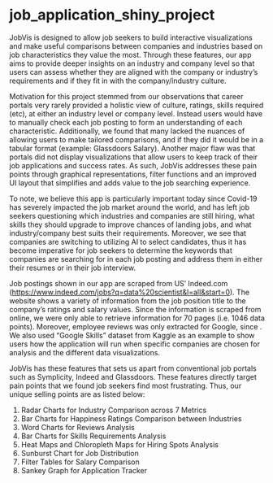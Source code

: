 # job_application_shiny_project
JobVis is designed to allow job seekers to build interactive visualizations and make useful comparisons between companies and industries based on job characteristics they value the most. Through these features, our app aims to provide deeper insights on an industry and company level so that users can assess whether they are aligned with the company or industry’s requirements and if they fit in with the company/industry culture.

Motivation for this project stemmed from our observations that career portals very rarely provided a holistic view of culture, ratings, skills required (etc), at either an industry level or company level. Instead users would have to manually check each job posting to form an understanding of each characteristic. Additionally, we found that many lacked the nuances of allowing users to make tailored comparisons, and if they did it would be in a tabular format (example: Glassdoors Salary). Another major flaw was that portals did not display visualizations that allow users to keep track of their job applications and success rates. As such, JobVis addresses these pain points through graphical representations, filter functions and an improved UI layout that simplifies and adds value to the job searching experience.

To note, we believe this app is particularly important today since Covid-19 has severely impacted the job market around the world, and has left job seekers questioning which industries and companies are still hiring, what skills they should upgrade to improve chances of landing jobs, and what industry/company best suits their requirements. Moreover, we see that companies are switching to utilizing AI to select candidates, thus it has become imperative for job seekers to determine the keywords that companies are searching for in each job posting and address them in either their resumes or in their job interview. 

Job postings shown in our app are scraped from US’ Indeed.com (https://www.indeed.com/jobs?q=data%20scientist&l=all&start=0). The website shows a variety of information from the job position title to the company’s ratings and salary values. Since the information is scraped from online, we were only able to retrieve information for 70 pages (i.e. 1046 data points). Moreover, employee reviews was only extracted for Google, since . We also used “Google Skills” dataset from Kaggle as an example to show users how the application will run when specific companies are chosen for analysis and the different data visualizations.

JobVis has these features that sets us apart from conventional job portals such as Symplicity, Indeed and Glassdoors. These features directly target pain points that we found job seekers find most frustrating. Thus, our unique selling points are as listed below:
1. Radar Charts for Industry Comparison across 7 Metrics
2. Bar Charts for Happiness Ratings Comparison between Industries
3. Word Charts for Reviews Analysis
4. Bar Charts for Skills Requirements Analysis
5. Heat Maps and Chloropleth Maps for Hiring Spots Analysis
6. Sunburst Chart for Job Distribution
7. Filter Tables for Salary Comparison
8. Sankey Graph for Application Tracker
